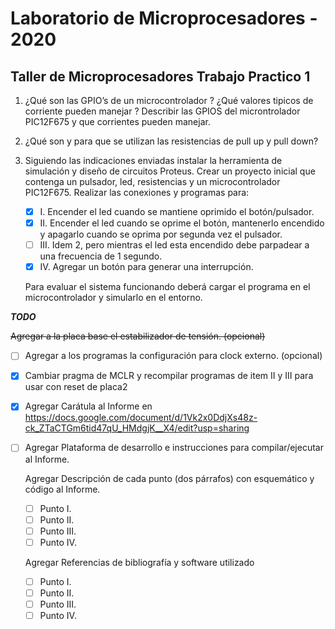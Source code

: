 # Laboratorio de Microprocesadores - 2020

## Taller de Microprocesadores Trabajo Practico  1 

1. ¿Qué son las GPIO’s de un microcontrolador ? ¿Qué valores tipicos de corriente pueden manejar ? Describir las GPIOS del microntrolador PIC12F675 y que corrientes pueden manejar.

2. ¿Qué son y para que se utilizan las resistencias de pull up y pull down?

3. Siguiendo las indicaciones enviadas instalar la herramienta de simulación y diseño de circuitos Proteus.
   Crear un proyecto inicial que contenga un pulsador, led, resistencias y un microcontrolador PIC12F675.
   Realizar las conexiones y programas para: 
   - [x] I. Encender el led cuando se mantiene oprimido el botón/pulsador. 
   - [x] II. Encender el led cuando se oprime el botón, mantenerlo encendido y apagarlo cuando se oprima por segunda vez el pulsador. 
   - [ ] III. Idem 2, pero mientras el led esta encendido debe parpadear a una frecuencia de 1 segundo. 
   - [x] IV. Agregar un botón para generar una interrupción.
   
   Para evaluar el sistema funcionando deberá cargar el programa en el microcontrolador y simularlo en el entorno.

___TODO___

~~Agregar a la placa base el estabilizador de tensión. (opcional)~~

- [ ] Agregar a los programas la configuración para clock externo. (opcional)

- [x] Cambiar pragma de MCLR y recompilar programas de item II y III para usar con reset de placa2

- [x] Agregar Carátula al Informe en https://docs.google.com/document/d/1Vk2x0DdjXs48z-ck_ZTaCTGm6tid47qU_HMdgjK__X4/edit?usp=sharing

- [ ] Agregar Plataforma de desarrollo e instrucciones para compilar/ejecutar al Informe.

   Agregar Descripción de cada punto (dos párrafos) con esquemático y código al Informe.
   - [ ] Punto I.
   - [ ] Punto II.
   - [ ] Punto III.
   - [ ] Punto IV.

   Agregar Referencias de bibliografía y software utilizado
   - [ ] Punto I.
   - [ ] Punto II.
   - [ ] Punto III.
   - [ ] Punto IV.
